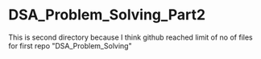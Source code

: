 # DSA_Problem_Solving_Part2
This is second directory because I think github reached limit of no of files for first repo "DSA_Problem_Solving"

